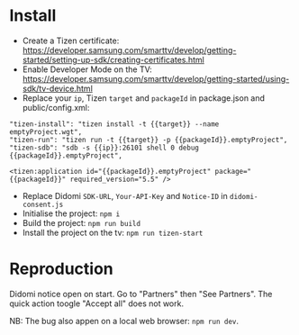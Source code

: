 # Install
- Create a Tizen certificate: https://developer.samsung.com/smarttv/develop/getting-started/setting-up-sdk/creating-certificates.html
- Enable Developer Mode on the TV: https://developer.samsung.com/smarttv/develop/getting-started/using-sdk/tv-device.html
- Replace your `ip`, Tizen `target` and `packageId` in package.json and public/config.xml:

```
"tizen-install": "tizen install -t {{target}} --name emptyProject.wgt",
"tizen-run": "tizen run -t {{target}} -p {{packageId}}.emptyProject",
"tizen-sdb": "sdb -s {{ip}}:26101 shell 0 debug {{packageId}}.emptyProject",
```

```
<tizen:application id="{{packageId}}.emptyProject" package="{{packageId}}" required_version="5.5" />
```

- Replace Didomi `SDK-URL`, `Your-API-Key` and `Notice-ID` in `didomi-consent.js`
- Initialise the project: `npm i`
- Build the project: `npm run build`
- Install the project on the tv: `npm run tizen-start`

# Reproduction
Didomi notice open on start. Go to "Partners" then "See Partners". The quick action toogle "Accept all" does not work.

NB: The bug also appen on a local web browser: `npm run dev`.

